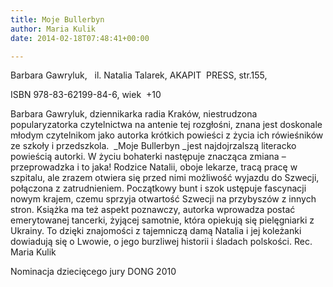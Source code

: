 ```yaml
---
title: Moje Bullerbyn
author: Maria Kulik
date: 2014-02-18T07:48:41+00:00

---
```

Barbara Gawryluk,   il. Natalia Talarek, AKAPIT  PRESS, str.155,

ISBN 978-83-62199-84-6, wiek  +10

Barbara Gawryluk, dziennikarka radia Kraków, niestrudzona popularyzatorka czytelnictwa na antenie tej rozgłośni, znana jest doskonale młodym czytelnikom jako autorka krótkich powieści z życia ich rówieśników ze szkoły i przedszkola.  _Moje Bullerbyn _jest najdojrzalszą literacko powieścią autorki. W życiu bohaterki następuje znacząca zmiana – przeprowadzka i to jaka! Rodzice Natalii, oboje lekarze, tracą pracę w szpitalu, ale zrazem otwiera się przed nimi możliwość wyjazdu do Szwecji, połączona z zatrudnieniem. Początkowy bunt i szok ustępuje fascynacji nowym krajem, czemu sprzyja otwartość Szwecji na przybyszów z innych stron. Książka ma też aspekt poznawczy, autorka wprowadza postać emerytowanej tancerki, żyjącej samotnie, która opiekują się pielęgniarki z Ukrainy. To dzięki znajomości z tajemniczą damą Natalia i jej koleżanki dowiadują się o Lwowie, o jego burzliwej historii i śladach polskości. Rec. Maria Kulik

Nominacja dziecięcego jury DONG 2010
